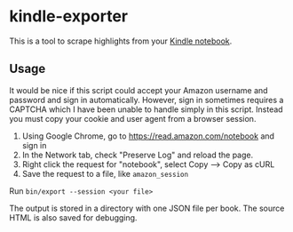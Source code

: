 # kindle-exporter

This is a tool to scrape highlights from your [Kindle notebook](https://read.amazon.com/notebook).

## Usage

It would be nice if this script could accept your Amazon username and password and sign in automatically. However, sign in sometimes requires a CAPTCHA which I have been unable to handle simply in this script. Instead you must copy your cookie and user agent from a browser session.

1. Using Google Chrome, go to https://read.amazon.com/notebook and sign in
2. In the Network tab, check "Preserve Log" and reload the page.
3. Right click the request for "notebook", select Copy —> Copy as cURL
4. Save the request to a file, like `amazon_session`

Run `bin/export --session <your file>`

The output is stored in a directory with one JSON file per book. The source HTML is also saved for debugging.
